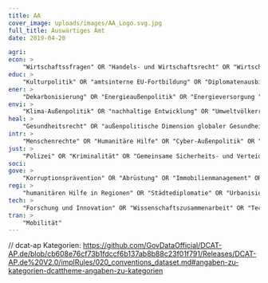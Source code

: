 ```yaml
---
title: AA
cover_image: uploads/images/AA_Logo.svg.jpg
full_title: Auswärtiges Amt
date: 2019-04-20

agri:
econ: >
    "Wirtschaftssfragen" OR "Handels- und Wirtschaftsrecht" OR "Wirtschaftsunion" OR "Wirtschaftsdiplomatie" OR "Wirtschaftssanktionen" OR "Wirtschaftspolitik" OR "Finanzhilfen" OR "Außenfinanzierungsinstrumente" OR "externe Finanzkontrolle" OR "Wirtschaft und Menschenrechte" OR "Finanzierung des internationalen Klimaschutzes" OR "Klimaschutz in Entwicklungsbanken" OR "nachhaltige Finanzierung" OR "Währungsunion" OR "Investitionsprüfung" OR "Außenwirtschaft"
educ: >
    "Kulturpolitik" OR "amtsinterne EU-Fortbildung" OR "Diplomatenausbildung" OR "Kulturbeziehungen" OR "Kulturgesellschaften" OR "Kulturprojekte" OR "Deutsches Archäologisches Institut" OR "kulturpolitische Zusammenarbeit" OR "Sport" OR "interkulktureller Dialog" OR "Förderung der deutschen Sprache in EU-Institutionen" OR "Goethe Institut" OR "Auslandsschulen" OR "Bildungspolitik" OR "Medienbeziehungen" OR "Kulturgutschutz"
ener: >
    "Dekarbonisierung" OR "Energieaußenpolitik" OR "Energieversorgung "
envi: >
    "Klima-Außenpolitik" OR "nachhaltige Entwicklung" OR "Umweltvölkerrecht" OR "Umweltaußenpolitik" OR "Biodiversität" OR "Umwelt-Außenpolitik"
heal: >
    "Gesundheitsrecht" OR "außenpolitische Dimension globaler Gesundheitsfragen"
intr: >
    "Menschenrechte" OR "Humanitäre Hilfe" OR "Cyber-Außenpolitik" OR "Krisenprävention und Stabilisierung" OR "Außenwirtschaft" OR "Klima" OR "Flucht und Migration" OR "Abrüstung und Rüstungskontrolle" OR "Internationale Sicherheit" OR "Agenda 2030" OR "Internationale Arbeitnehmerrechte" OR "Urbanisierung" OR "Internationaler Katastrophenschutz" OR "Internationale Zusammenarbeit" OR "Internationale Konflikte in Kindschaftssachen"
just: >
    "Polizei" OR "Kriminalität" OR "Gemeinsame Sicherheits- und Verteidigungpolitik" OR "Terrorismus" OR "Klima und Sicherheit" OR "organisierte Kriminalität" OR "Drogenhandel"
soci:
gove: >
    "Korruptionsprävention" OR "Abrüstung" OR "Immobilienmanagement" OR "Informationsfreiheitsgesetz (Anfragestatistik)" OR "Organisationsstrukturen" OR "Budgets der Auslandsvertretungen" OR "Haushalt"
regi: >
    "humanitären Hilfe in Regionen" OR "Städtediplomatie" OR "Urbanisierung"
tech: >
    "Forschung und Innovation" OR "Wissenschaftszusammenarbeit" OR "Technologiepolitik" OR "Internationale Wissenschaftspolitik" OR "Forschung und Innovation in der EU"
tran: >
    "Mobilität"
---
```


// dcat-ap Kategorien: https://github.com/GovDataOfficial/DCAT-AP.de/blob/cb608e76cf73b1fdccf6b137ab8b88c23f01f791/Releases/DCAT-AP.de%20V2.0/implRules/020_conventions_dataset.md#angaben-zu-kategorien-dcattheme-angaben-zu-kategorien
